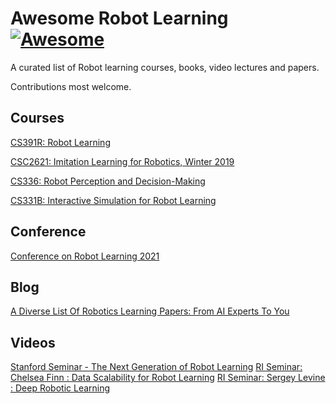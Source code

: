 # Awesome Robot Learning [![Awesome](https://cdn.rawgit.com/sindresorhus/awesome/d7305f38d29fed78fa85652e3a63e154dd8e8829/media/badge.svg)](https://github.com/sindresorhus/awesome)
A curated list of Robot learning courses, books, video lectures and papers. 

Contributions most welcome.

## Courses

[CS391R: Robot Learning](https://www.cs.utexas.edu/~yukez/cs391r_fall2021/)

[CSC2621: Imitation Learning for Robotics, Winter 2019](http://www.cs.toronto.edu/~florian/courses/imitation_learning/)

[CS336: Robot Perception and Decision-Making](http://cs336.stanford.edu/)

[CS331B: Interactive Simulation for Robot Learning](https://web.stanford.edu/class/cs331b/)

## Conference
[Conference on Robot Learning 2021](https://www.robot-learning.org/)

## Blog

[A Diverse List Of Robotics Learning Papers: From AI Experts To You](http://bohg.cs.stanford.edu/list/index.php)

## Videos
[Stanford Seminar - The Next Generation of Robot Learning](https://www.youtube.com/watch?v=tcFLwgqO7G0)
[RI Seminar: Chelsea Finn : Data Scalability for Robot Learning](https://www.youtube.com/watch?v=LGlgSeWemcM)
[RI Seminar: Sergey Levine : Deep Robotic Learning](https://www.youtube.com/watch?v=eKaYnXQUb2g)
